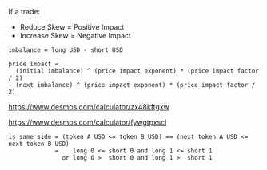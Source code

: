 If a trade:

- Reduce Skew = Positive Impact
- Increase Skew = Negative Impact

```
imbalance = long USD - short USD

price impact =
  (initial imbalance) ^ (price impact exponent) * (price impact factor / 2)
- (next imbalance) ^ (price impact exponent) * (price impact factor / 2)
```

https://www.desmos.com/calculator/zx48kftgxw

https://www.desmos.com/calculator/fywgtpxsci

```
is same side = (token A USD <= token B USD) == (next token A USD <= next token B USD)
             =    long 0 <= short 0 and long 1 <= short 1
               or long 0 >  short 0 and long 1 >  short 1

```
